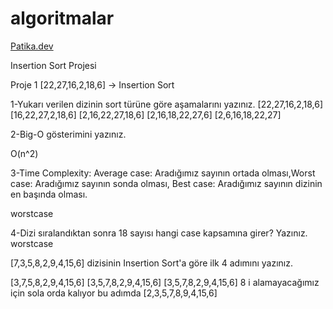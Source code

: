 # algoritmalar

[Patika.dev](https://www.patika.dev/tr)

Insertion Sort Projesi

Proje 1
[22,27,16,2,18,6] -> Insertion Sort

1-Yukarı verilen dizinin sort türüne göre aşamalarını yazınız.
[22,27,16,2,18,6]
[16,22,27,2,18,6]
[2,16,22,27,18,6]
[2,16,18,22,27,6]
[2,6,16,18,22,27]

2-Big-O gösterimini yazınız.

O(n^2)

3-Time Complexity: Average case: Aradığımız sayının ortada olması,Worst case: Aradığımız sayının sonda olması, Best case: Aradığımız sayının dizinin en başında olması.

worstcase

4-Dizi sıralandıktan sonra 18 sayısı hangi case kapsamına girer? Yazınız.
worstcase

[7,3,5,8,2,9,4,15,6] dizisinin Insertion Sort'a göre ilk 4 adımını yazınız.

[3,7,5,8,2,9,4,15,6]
[3,5,7,8,2,9,4,15,6]
[3,5,7,8,2,9,4,15,6] 8 i alamayacağımız için sola orda kalıyor bu adımda
[2,3,5,7,8,9,4,15,6]
